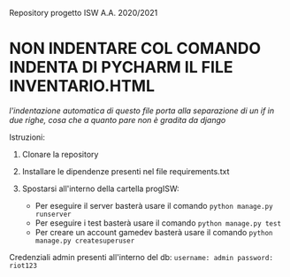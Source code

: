 Repository progetto ISW A.A. 2020/2021
# NON INDENTARE COL COMANDO INDENTA DI PYCHARM IL FILE INVENTARIO.HTML
_l'indentazione automatica di questo file porta alla separazione di un if in due righe, cosa che a quanto pare non è gradita da django_

Istruzioni:

1. Clonare la repository
2. Installare le dipendenze presenti nel file requirements.txt
3. Spostarsi all'interno della cartella progISW:

	- Per eseguire il server basterà usare il comando `python manage.py runserver`
	- Per eseguire i test basterà usare il comando `python manage.py test`
	- Per creare un account gamedev basterà usare il comando `python manage.py createsuperuser`
	
Credenziali admin presenti all'interno del db:
`username: admin
password: riot123`
